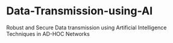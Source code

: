 # Data-Transmission-using-AI
Robust and Secure Data transmission using Artificial Intelligence Techniques in AD-HOC Networks
